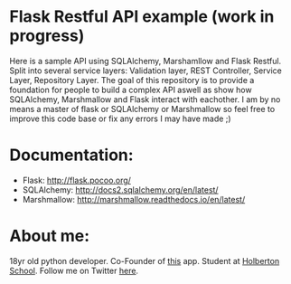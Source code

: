 # Flask Restful API example (work in progress)
Here is a sample API using SQLAlchemy, Marshamllow and Flask Restful. Split into several service layers: Validation layer, REST Controller, Service Layer, Repository Layer. The goal of this repository is to provide a foundation for people to build a complex API aswell as show how SQLAlchemy, Marshmallow and Flask interact with eachother. I am by no means a master of flask or SQLAlchemy or Marshmallow so feel free to improve this code base or fix any errors I may have made ;) 

# Documentation:
 * Flask: http://flask.pocoo.org/
 * SQLAlchemy: http://docs2.sqlalchemy.org/en/latest/
 * Marshmallow: http://marshmallow.readthedocs.io/en/latest/

# About me:
18yr old python developer. Co-Founder of [this](http://yourloop.co) app. Student at [Holberton School](https://www.holbertonschool.com/). Follow me on Twitter [here](https://twitter.com/JDeePee).
